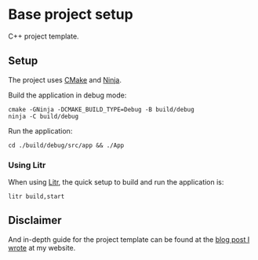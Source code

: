 # Base project setup

C++ project template.

## Setup

The project uses [CMake](https://cmake.org) and [Ninja](https://ninja-build.org).

Build the application in debug mode:

```shell
cmake -GNinja -DCMAKE_BUILD_TYPE=Debug -B build/debug
ninja -C build/debug
```

Run the application:

```shell
cd ./build/debug/src/app && ./App
```

### Using Litr

When using [Litr](https://github.com/krieselreihe/litr), the quick setup to build and run the application is:

```shell
litr build,start
```

## Disclaimer

And in-depth guide for the project template can be found at
the [blog post I wrote](https://martin-fieber.de/blog/basic-cpp-setup-with-dependency-management) at my website.
